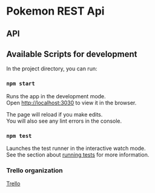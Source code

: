 # Pokemon REST Api

## API

## Available Scripts for development

In the project directory, you can run:

### `npm start`

Runs the app in the development mode.<br>
Open [http://localhost:3030](http://localhost:3030) to view it in the browser.

The page will reload if you make edits.<br>
You will also see any lint errors in the console.

### `npm test`

Launches the test runner in the interactive watch mode.<br>
See the section about [running tests](https://nodejs.org/en/docs/inspector) for more information.

### Trello organization

[Trello](https://trello.com/b/PWzq9Qir/pokemon-rest-api)

